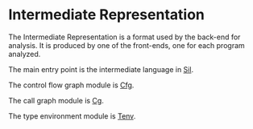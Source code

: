 # Intermediate Representation

The Intermediate Representation is a format used by the back-end for analysis. It is produced by one of the front-ends, one for each program analyzed.

The main entry point is the intermediate language in [Sil](sil.mli).

The control flow graph module is [Cfg](cfg.mli).

The call graph module is [Cg](cg.mli).

The type environment module is [Tenv](tenv.mli).

